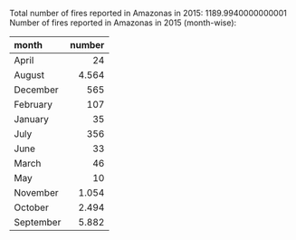 Total number of fires reported in Amazonas in 2015: 1189.9940000000001
Number of fires reported in Amazonas in 2015 (month-wise):

| month     |   number |
|:----------|---------:|
| April     |   24     |
| August    |    4.564 |
| December  |  565     |
| February  |  107     |
| January   |   35     |
| July      |  356     |
| June      |   33     |
| March     |   46     |
| May       |   10     |
| November  |    1.054 |
| October   |    2.494 |
| September |    5.882 |
